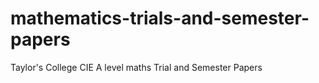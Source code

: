 # mathematics-trials-and-semester-papers
Taylor's College CIE A level maths Trial and Semester Papers
